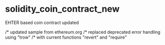 # solidity_coin_contract_new
EHTER based coin contract updated

/* updated sample from ethereum.org
/* replaced deprecated error handling using "trow"
/* with current functions "revert" and "require"
